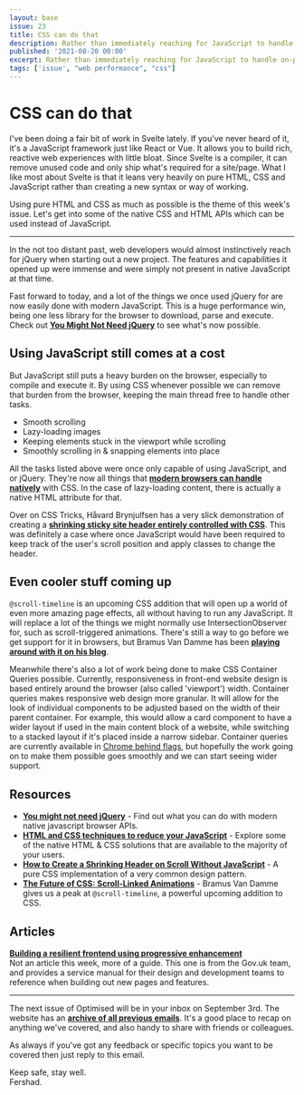 ```yaml
---
layout: base
issue: 23
title: CSS can do that
description: Rather than immediately reaching for JavaScript to handle on-page interactions, why not stop and think Could CSS do that? You'd be surprised, it probably can.
published: '2021-08-20 00:00'
excerpt: Rather than immediately reaching for JavaScript to handle on-page interactions, why not stop and think Could CSS do that? You'd be surprised, it probably can.
tags: ['issue', "web performance", "css"]
---
```


# CSS can do that

I've been doing a fair bit of work in Svelte lately. If you've never heard of it, it's a JavaScript framework just like React or Vue. It allows you to build rich, reactive web experiences with little bloat. Since Svelte is a compiler, it can remove unused code and only ship what's required for a site/page. What I like most about Svelte is that it leans very heavily on pure HTML, CSS and JavaScript rather than creating a new syntax or way of working.

Using pure HTML and CSS as much as possible is the theme of this week's issue. Let's get into some of the native CSS and HTML APIs which can be used instead of JavaScript.

---

In the not too distant past, web developers would almost instinctively reach for jQuery when starting out a new project. The features and capabilities it opened up were immense and were simply not present in native JavaScript at that time.

Fast forward to today, and a lot of the things we once used jQuery for are now easily done with modern JavaScript. This is a huge performance win, being one less library for the browser to download, parse and execute. Check out **[You Might Not Need jQuery](http://youmightnotneedjquery.com/)** to see what's now possible.

## **Using JavaScript still comes at a cost**

But JavaScript still puts a heavy burden on the browser, especially to compile and execute it. By using CSS whenever possible we can remove that burden from the browser, keeping the main thread free to handle other tasks.

- Smooth scrolling
- Lazy-loading images
- Keeping elements stuck in the viewport while scrolling
- Smoothly scrolling in & snapping elements into place

All the tasks listed above were once only capable of using JavaScript, and or jQuery. They're now all things that **[modern browsers can handle natively](https://calendar.perfplanet.com/2020/html-and-css-techniques-to-reduce-your-javascript/)** with CSS. In the case of lazy-loading content, there is actually a native HTML attribute for that.

Over on CSS Tricks, Håvard Brynjulfsen has a very slick demonstration of creating a **[shrinking sticky site header entirely controlled with CSS](https://css-tricks.com/how-to-create-a-shrinking-header-on-scroll-without-javascript/)**. This was definitely a case where once JavaScript would have been required to keep track of the user's scroll position and apply classes to change the header.

## **Even cooler stuff coming up**

`@scroll-timeline` is an upcoming CSS addition that will open up a world of even more amazing page effects, all without having to run any JavaScript. It will replace a lot of the things we might normally use IntersectionObserver for, such as scroll-triggered animations. There's still a way to go before we get support for it in browsers, but Bramus Van Damme has been **[playing around with it on his blog](https://www.bram.us/2021/02/23/the-future-of-css-scroll-linked-animations-part-1/#more-demos--full-screen-panels-with-snap-points)**.

Meanwhile there's also a lot of work being done to make CSS Container Queries possible. Currently, responsiveness in front-end website design is based entirely around the browser (also called 'viewport') width. Container queries makes responsive web design more granular. It will allow for the look of individual components to be adjusted based on the width of their parent container. For example, this would allow a card component to have a wider layout if used in the main content block of a website, while switching to a stacked layout if it's placed inside a narrow sidebar. Container queries are currently available in [Chrome behind flags](https://caniuse.com/css-container-queries), but hopefully the work going on to make them possible goes smoothly and we can start seeing wider support.

## Resources

- **[You might not need jQuery](http://youmightnotneedjquery.com/)** - Find out what you can do with modern native javascript browser APIs.
- **[HTML and CSS techniques to reduce your JavaScript](https://calendar.perfplanet.com/2020/html-and-css-techniques-to-reduce-your-javascript/)** - Explore some of the native HTML & CSS solutions that are available to the majority of your users.
- **[How to Create a Shrinking Header on Scroll Without JavaScript](https://css-tricks.com/how-to-create-a-shrinking-header-on-scroll-without-javascript/)** - A pure CSS implementation of a very common design pattern.
- **[The Future of CSS: Scroll-Linked Animations](https://www.bram.us/2021/02/23/the-future-of-css-scroll-linked-animations-part-1)** - Bramus Van Damme gives us a peak at `@scroll-timeline`, a powerful upcoming addition to CSS.

## Articles

**[Building a resilient frontend using progressive enhancement](https://www.gov.uk/service-manual/technology/using-progressive-enhancement)**  
Not an article this week, more of a guide. This one is from the Gov.uk team, and provides a service manual for their design and development teams to reference when building out new pages and features.

---

The next issue of Optimised will be in your inbox on September 3rd. The website has an **[archive of all previous emails](https://optimised.email/)**. It's a good place to recap on anything we've covered, and also handy to share with friends or colleagues.

As always if you've got any feedback or specific topics you want to be covered then just reply to this email.

Keep safe, stay well.  
Fershad.
